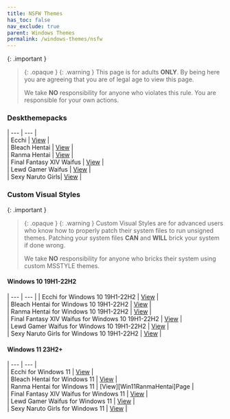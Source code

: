```yaml
---
title: NSFW Themes
has_toc: false
nav_exclude: true
parent: Windows Themes
permalink: /windows-themes/nsfw
---
```


{: .important }
> {: .opaque }
> {: .warning }
> This page is for adults **ONLY**. By being here you are agreeing that you are of legal age to view this page.
> 
> We take **NO** responsibility for anyone who violates this rule. You are responsible for your own actions.

### Deskthemepacks
 
| --- | --- |   
| Ecchi | [View][Ecchi] |  
| Bleach Hentai | [View][BLEACHHentai] |  
| Ranma Hentai | [View][RanmaHentai] |  
| Final Fantasy XIV Waifus | [View][FFXIVWaifus] |  
| Lewd Gamer Waifus | [View][LewdGamerWaifus] |  
| Sexy Naruto Girls| [View][SexyNarutoGirls] |  

### Custom Visual Styles

{: .important }
> {: .opaque }
> {: .warning }
> Custom Visual Styles are for advanced users who know how to properly patch their system files to run unsigned themes. 
> Patching your system files **CAN** and **WILL** brick your system if done wrong.
>
> We take **NO** responsibility for anyone who bricks their system using custom MSSTYLE themes.

#### Windows 10 19H1-22H2
 
| --- | --- |
| Ecchi for Windows 10 19H1-22H2 |  [View][Win10EcchiThemePage] |  
| Bleach Hentai for Windows 10 19H1-22H2 | [View][Win10BLEACHHentaiThemePage] |  
| Ranma Hentai for Windows 10 19H1-22H2 | [View][Win10RanmaHentaiThemePage] |  
| Final Fantasy XIV Waifus for Windows 10 19H1-22H2 | [View][Win10FFXIVWaifusThemePage] |  
| Lewd Gamer Waifus for Windows 10 19H1-22H2 | [View][Win10LewdGamerWaifusThemePage] |   
| Sexy Naruto Girls for Windows 10 19H1-22H2  | [View][Win10SexyNarutoGirlsThemePage] |  


#### Windows 11 23H2+

| --- | --- |  
| Ecchi for Windows 11 | [View][Win11EcchiThemePage] |  
| Bleach Hentai for Windows 11 | [View][Win11BLEACHHentaiThemePage] |   
| Ranma Hentai for Windows 11 | [View][Win11RanmaHentai]Page |  
| Final Fantasy XIV Waifus for Windows 11 | [View][Win11FFXIVWaifusThemePage] |  
| Lewd Gamer Waifus for Windows 11 | [View][Win11LewdGamerWaifusThemePage] |   
| Sexy Naruto Girls for Windows 11  | [View][Win11SexyNarutoGirlsThemePage] |  

<!-- ////////////////////////////////////////////////////////////////////////////////////////////////////////////////////// -->

[Win10EcchiThemePage]: /windows-themes/nsfw/msstyle/windows-10/ecchi
[Win10BLEACHHentaiThemePage]: /windows-themes/nsfw/msstyle/windows-10/bleach-hentai
[Win10RanmaHentaiThemePage]: /windows-themes/nsfw/msstyle/windows-10/ranma-hentai
[Win10FFXIVWaifusThemePage]: /windows-themes/nsfw/msstyle/windows-10/ffxiv-waifus
[Win10LewdGamerWaifusThemePage]: /windows-themes/nsfw/msstyle/windows-10/lewd-gamer-waifus
[Win10SexyNarutoGirlsThemePage]: /windows-themes/nsfw/msstyle/windows-10/sexy-naruto-girls

[Win11EcchiThemePage]: /windows-themes/nsfw/msstyle/windows-11/ecchi
[Win11BLEACHHentaiThemePage]: /windows-themes/nsfw/msstyle/windows-11/bleach-hentai
[Win11RanmaHentaiThemePage]: /windows-themes/nsfw/msstyle/windows-11/ranma-hentai
[Win11LewdGamerWaifusThemePage]: /windows-themes/nsfw/msstyle/windows-11/lewd-gamer-waifus
[Win11FFXIVWaifusThemePage]: /windows-themes/nsfw/msstyle/windows-11/ffxiv-waifus
[Win11SexyNarutoGirlsThemePage]: /windows-themes/nsfw/msstyle/windows-11/sexy-naruto-girls

[LewdGamerWaifus]: https://gitlab.com/the-back-room/Themes/-/tree/main/Deskthemepacks/NSFW/lewd-gamer-Waifus
[FFXIVWaifus]: https://gitlab.com/the-back-room/Themes/-/tree/main/Deskthemepacks/NSFW/Final-Fantasy-XIV-Waifus
[SexyNarutoGirls]: https://gitlab.com/the-back-room/Themes/-/tree/main/Deskthemepacks/NSFW/sexy-naruto-Girls
[Ecchi]: https://gitlab.com/the-back-room/Themes/-/tree/main/Deskthemepacks/NSFW/Ecchi
[RanmaHentai]: https://gitlab.com/the-back-room/Themes/-/tree/main/Deskthemepacks/NSFW/Ranma-Hentai
[BLEACHHentai]: https://gitlab.com/the-back-room/Themes/-/tree/main/Deskthemepacks/NSFW/Bleach-Hentai

<!-- ////////////////////////////////////////////////////////////////////////////////////////////////////////////////////// -->